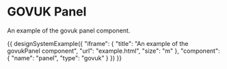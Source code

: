 ---
---
# GOVUK Panel

An example of the govuk panel component.

{{ designSystemExample({
"iframe": {
    "title": "An example of the govukPanel component",
    "url": "example.html",
    "size": "m"
},
"component": {
    "name": "panel",
    "type": "govuk"
}
}) }}
